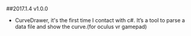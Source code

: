 ##2017.1.4    v1.0.0
- CurveDrawer, it's the first time I contact with c#. It’s a tool to parse a data file and show the curve.(for oculus vr gamepad)

